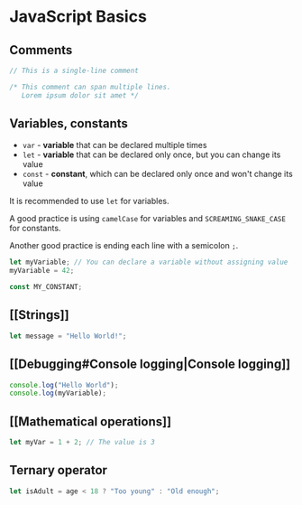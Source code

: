 # JavaScript Basics

## Comments

```js
// This is a single-line comment

/* This comment can span multiple lines.
   Lorem ipsum dolor sit amet */
```

## Variables, constants

- `var` - **variable** that can be declared multiple times
- `let` - **variable** that can be declared only once, but you can change its value
- `const` - **constant**, which can be declared only once and won't change its value

It is recommended to use `let` for variables.

A good practice is using `camelCase` for variables and `SCREAMING_SNAKE_CASE` for constants.

Another good practice is ending each line with a semicolon `;`.

```js
let myVariable; // You can declare a variable without assigning value
myVariable = 42;

const MY_CONSTANT;
```

## [[Strings]]

```js
let message = "Hello World!";
```

## [[Debugging#Console logging|Console logging]]

```js
console.log("Hello World");
console.log(myVariable);
```

## [[Mathematical operations]]

```js
let myVar = 1 + 2; // The value is 3
```

## Ternary operator

```js
let isAdult = age < 18 ? "Too young" : "Old enough";
```
